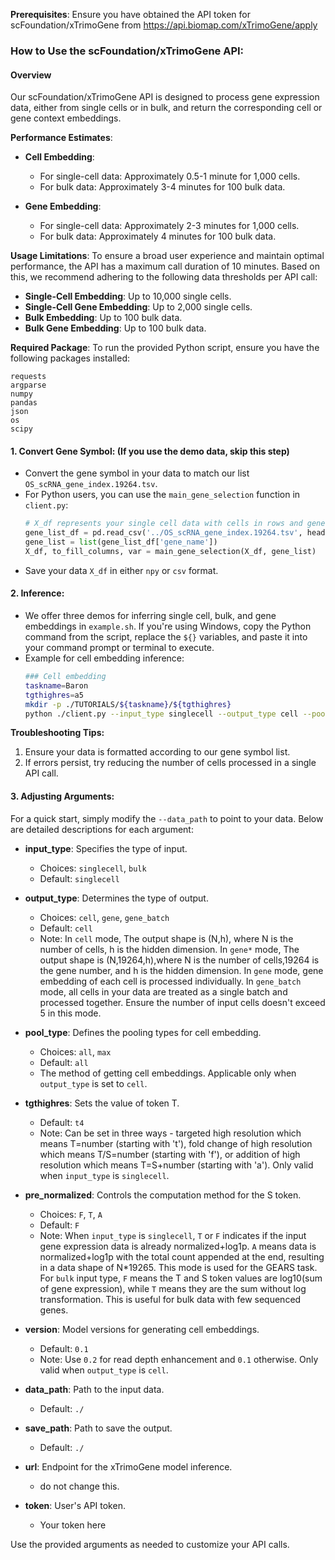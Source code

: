 **Prerequisites**: Ensure you have obtained the API token for scFoundation/xTrimoGene from https://api.biomap.com/xTrimoGene/apply

### How to Use the scFoundation/xTrimoGene API:
#### Overview

Our scFoundation/xTrimoGene API is designed to process gene expression data, either from single cells or in bulk, and return the corresponding cell or gene context embeddings.

**Performance Estimates**:
- **Cell Embedding**:
  - For single-cell data: Approximately 0.5-1 minute for 1,000 cells.
  - For bulk data: Approximately 3-4 minutes for 100 bulk data.
  
- **Gene Embedding**:
  - For single-cell data: Approximately 2-3 minutes for 1,000 cells.
  - For bulk data: Approximately 4 minutes for 100 bulk data.

**Usage Limitations**:
To ensure a broad user experience and maintain optimal performance, the API has a maximum call duration of 10 minutes. Based on this, we recommend adhering to the following data thresholds per API call:
- **Single-Cell Embedding**: Up to 10,000 single cells.
- **Single-Cell Gene Embedding**: Up to 2,000 single cells.
- **Bulk Embedding**: Up to 100 bulk data.
- **Bulk Gene Embedding**: Up to 100 bulk data.
  
**Required Package**:
To run the provided Python script, ensure you have the following packages installed:
```
requests
argparse
numpy
pandas
json
os
scipy
```

#### 1. Convert Gene Symbol: (If you use the demo data, skip this step)
- Convert the gene symbol in your data to match our list `OS_scRNA_gene_index.19264.tsv`.
- For Python users, you can use the `main_gene_selection` function in `client.py`:
  ```python
  # X_df represents your single cell data with cells in rows and genes in columns
  gene_list_df = pd.read_csv('../OS_scRNA_gene_index.19264.tsv', header=0, delimiter='\t')
  gene_list = list(gene_list_df['gene_name'])
  X_df, to_fill_columns, var = main_gene_selection(X_df, gene_list)
  ```
- Save your data `X_df` in either `npy` or `csv` format.

#### 2. Inference:
- We offer three demos for inferring single cell, bulk, and gene embeddings in `example.sh`. If you're using Windows, copy the Python command from the script, replace the `${}` variables, and paste it into your command prompt or terminal to execute.
- Example for cell embedding inference:
  ```bash
  ### Cell embedding
  taskname=Baron
  tgthighres=a5
  mkdir -p ./TUTORIALS/${taskname}/${tgthighres}
  python ./client.py --input_type singlecell --output_type cell --pool_type all --pre_normalized F --version 0.2 --tgthighres $tgthighres --data_path ./data/baron_human_samp_19264_fromsaver_demo.csv --save_path ./TUTORIALS/${taskname}/${tgthighres}/
  ```
  
**Troubleshooting Tips:**
1. Ensure your data is formatted according to our gene symbol list.
2. If errors persist, try reducing the number of cells processed in a single API call.
  

#### 3. Adjusting Arguments:
For a quick start, simply modify the `--data_path` to point to your data.
Below are detailed descriptions for each argument:

- **input_type**: Specifies the type of input. 
  - Choices: `singlecell`, `bulk`
  - Default: `singlecell`

- **output_type**: Determines the type of output.
  - Choices: `cell`, `gene`, `gene_batch`
  - Default: `cell`
  - Note: In `cell` mode, The output shape is (N,h), where N is the number of cells, h is the hidden dimension. In `gene*` mode, The output shape is (N,19264,h),where N is the number of cells,19264 is the gene number, and h is the hidden dimension. In `gene` mode, gene embedding of each cell is processed individually. In `gene_batch` mode, all cells in your data are treated as a single batch and processed together. Ensure the number of input cells doesn't exceed 5 in this mode.

- **pool_type**: Defines the pooling types for cell embedding.
  - Choices: `all`, `max`
  - Default: `all`
  - The method of getting cell embeddings. Applicable only when `output_type` is set to `cell`.

- **tgthighres**: Sets the value of token T. 
  - Default: `t4`
  - Note: Can be set in three ways - targeted high resolution which means T=number (starting with 't'), fold change of high resolution which means T/S=number (starting with 'f'), or addition of high resolution which means T=S+number (starting with 'a'). Only valid when `input_type` is `singlecell`.

- **pre_normalized**: Controls the computation method for the S token.
  - Choices: `F`, `T`, `A`
  - Default: `F`
  - Note: When `input_type` is `singlecell`, `T` or `F` indicates if the input gene expression data is already normalized+log1p. `A` means data is normalized+log1p with the total count appended at the end, resulting in a data shape of N*19265. This mode is used for the GEARS task. For `bulk` input type, `F` means the T and S token values are log10(sum of gene expression), while `T` means they are the sum without log transformation. This is useful for bulk data with few sequenced genes.

- **version**: Model versions for generating cell embeddings.
  - Default: `0.1`
  - Note: Use `0.2` for read depth enhancement and `0.1` otherwise. Only valid when `output_type` is `cell`.

- **data_path**: Path to the input data.
  - Default: `./`

- **save_path**: Path to save the output.
  - Default: `./`

- **url**: Endpoint for the xTrimoGene model inference.
  - do not change this.

- **token**: User's API token.
  - Your token here

Use the provided arguments as needed to customize your API calls.